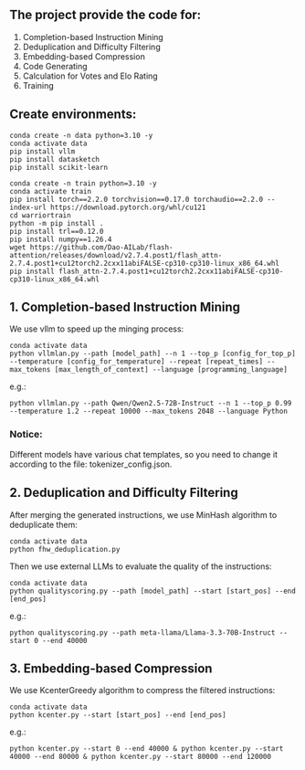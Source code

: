 ## The project provide the code for:
1. Completion-based Instruction Mining
2. Deduplication and Difficulty Filtering
3. Embedding-based Compression
4. Code Generating
5. Calculation for Votes and Elo Rating
6. Training

## Create environments:
```shell
conda create -n data python=3.10 -y
conda activate data
pip install vllm
pip install datasketch
pip install scikit-learn

conda create -n train python=3.10 -y
conda activate train
pip install torch==2.2.0 torchvision==0.17.0 torchaudio==2.2.0 --index-url https://download.pytorch.org/whl/cu121
cd warriortrain
python -m pip install .
pip install trl==0.12.0
pip install numpy==1.26.4
wget https://github.com/Dao-AILab/flash-attention/releases/download/v2.7.4.post1/flash_attn-2.7.4.post1+cu12torch2.2cxx11abiFALSE-cp310-cp310-linux_x86_64.whl
pip install flash_attn-2.7.4.post1+cu12torch2.2cxx11abiFALSE-cp310-cp310-linux_x86_64.whl
```


## 1. Completion-based Instruction Mining
We use vllm to speed up the minging process:
```shell
conda activate data
python vllmlan.py --path [model_path] --n 1 --top_p [config_for_top_p] --temperature [config_for_temperature] --repeat [repeat_times] --max_tokens [max_length_of_context] --language [programming_language]
```
e.g.:
```shell
python vllmlan.py --path Qwen/Qwen2.5-72B-Instruct --n 1 --top_p 0.99 --temperature 1.2 --repeat 10000 --max_tokens 2048 --language Python
```
### Notice:
Different models have various chat templates, so you need to change it according to the file: tokenizer_config.json.

## 2. Deduplication and Difficulty Filtering
After merging the generated instructions, we use MinHash algorithm to deduplicate them:
```shell
conda activate data
python fhw_deduplication.py
```
Then we use external LLMs to evaluate the quality of the instructions:
```shell
conda activate data
python qualityscoring.py --path [model_path] --start [start_pos] --end [end_pos]
```
e.g.:
```shell
python qualityscoring.py --path meta-llama/Llama-3.3-70B-Instruct --start 0 --end 40000
```
## 3. Embedding-based Compression
We use KcenterGreedy algorithm to compress the filtered instructions:
```shell
conda activate data
python kcenter.py --start [start_pos] --end [end_pos]
```
e.g.:
```shell
python kcenter.py --start 0 --end 40000 & python kcenter.py --start 40000 --end 80000 & python kcenter.py --start 80000 --end 120000
```
